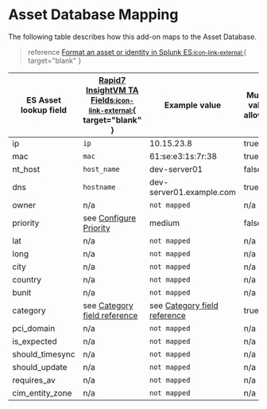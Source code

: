 # Asset Database Mapping

The following table describes how this add-on maps to the Asset Database.

> reference [Format an asset or identity in Splunk ES<small>:icon-link-external:</small>](https://docs.splunk.com/Documentation/ES/latest/Admin/Formatassetoridentitylist#Asset_lookup_header){ target="blank" }

ES Asset lookup field | [Rapid7 InsightVM TA Fields<small>:icon-link-external:</small>](https://splunkbase.splunk.com/app/5097){ target="blank" } | Example value | Multi-value allowed
--- | --- | --- | ---
ip | `ip` | 10.15.23.8 | true
mac | `mac` | 61:se:e3:1s:7r:38 | true
nt_host | `host_name` | dev-server01 | false
dns | `hostname` | dev-server01.example.com | true
owner | n/a | `not mapped` | n/a
priority | see [Configure Priority](../configure/priority.md) | medium | false
lat | n/a | `not mapped` | n/a
long | n/a | `not mapped` | n/a
city | n/a | `not mapped` | n/a
country | n/a | `not mapped` | n/a
bunit | n/a | `not mapped` | n/a
category | see [Category field reference](category.md) | see [Category field reference](category.md) | true
pci_domain | n/a | `not mapped` | n/a
is_expected | n/a | `not mapped` | n/a
should_timesync | n/a | `not mapped` | n/a
should_update | n/a | `not mapped` | n/a
requires_av | n/a | `not mapped` | n/a
cim_entity_zone | n/a | `not mapped` | n/a
